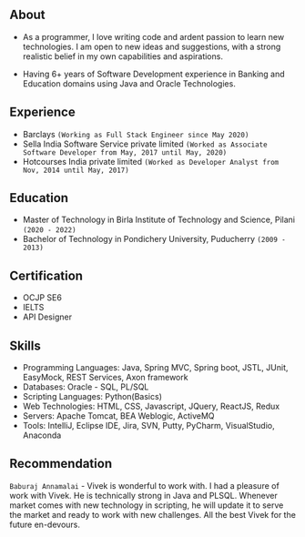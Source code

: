 ## About

- As a programmer, I love writing code and ardent passion to learn new technologies. I am open to new ideas and suggestions, with a strong realistic belief in my own capabilities and aspirations.

- Having 6+ years of Software Development experience in Banking and Education domains using Java and Oracle Technologies.

## Experience

   - Barclays
   ``` (Working as Full Stack Engineer since May 2020) ```
   - Sella India Software Service private limited
   ``` (Worked as Associate Software Developer from May, 2017 until May, 2020) ```
   - Hotcourses India private limited
   ``` (Worked as Developer Analyst from Nov, 2014 until May, 2017) ```

## Education

* Master of Technology in Birla Institute of Technology and Science, Pilani ``` (2020 - 2022) ```
* Bachelor of Technology in Pondichery University, Puducherry ``` (2009 - 2013) ```

## Certification

* OCJP SE6
* IELTS
* API Designer

## Skills

* Programming Languages: Java, Spring MVC, Spring boot, JSTL, JUnit, EasyMock, REST Services, Axon framework
* Databases: Oracle - SQL, PL/SQL
* Scripting Languages: Python(Basics)
* Web Technologies: HTML, CSS, Javascript, JQuery, ReactJS, Redux
* Servers: Apache Tomcat, BEA Weblogic, ActiveMQ
* Tools: IntelliJ, Eclipse IDE, Jira, SVN, Putty, PyCharm, VisualStudio, Anaconda

## Recommendation

``` Baburaj Annamalai ``` - Vivek is wonderful to work with. I had a pleasure of work with Vivek. He is technically strong in Java and PLSQL. Whenever market comes with new technology in scripting, he will update it to serve the market and ready to work with new challenges. All the best Vivek for the future en-devours.
